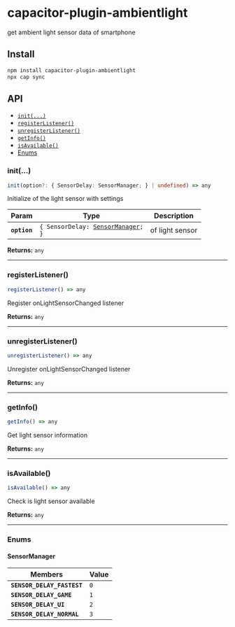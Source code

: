 # capacitor-plugin-ambientlight

get ambient light sensor data of smartphone

## Install

```bash
npm install capacitor-plugin-ambientlight
npx cap sync
```

## API

<docgen-index>

* [`init(...)`](#init)
* [`registerListener()`](#registerlistener)
* [`unregisterListener()`](#unregisterlistener)
* [`getInfo()`](#getinfo)
* [`isAvailable()`](#isavailable)
* [Enums](#enums)

</docgen-index>

<docgen-api>
<!--Update the source file JSDoc comments and rerun docgen to update the docs below-->

### init(...)

```typescript
init(option?: { SensorDelay: SensorManager; } | undefined) => any
```

Initialize of the light sensor with settings

| Param        | Type                                                                      | Description     |
| ------------ | ------------------------------------------------------------------------- | --------------- |
| **`option`** | <code>{ SensorDelay: <a href="#sensormanager">SensorManager</a>; }</code> | of light sensor |

**Returns:** <code>any</code>

--------------------


### registerListener()

```typescript
registerListener() => any
```

Register onLightSensorChanged listener

**Returns:** <code>any</code>

--------------------


### unregisterListener()

```typescript
unregisterListener() => any
```

Unregister onLightSensorChanged listener

**Returns:** <code>any</code>

--------------------


### getInfo()

```typescript
getInfo() => any
```

Get light sensor information

**Returns:** <code>any</code>

--------------------


### isAvailable()

```typescript
isAvailable() => any
```

Check is light sensor available

**Returns:** <code>any</code>

--------------------


### Enums


#### SensorManager

| Members                    | Value          |
| -------------------------- | -------------- |
| **`SENSOR_DELAY_FASTEST`** | <code>0</code> |
| **`SENSOR_DELAY_GAME`**    | <code>1</code> |
| **`SENSOR_DELAY_UI`**      | <code>2</code> |
| **`SENSOR_DELAY_NORMAL`**  | <code>3</code> |

</docgen-api>
